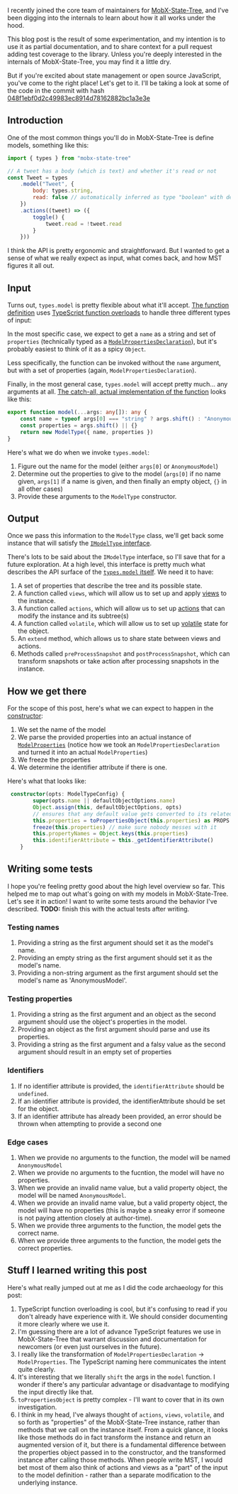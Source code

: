 I recently joined the core team of maintainers for [MobX-State-Tree](https://mobx-state-tree.js.org/intro/welcome), and I've been digging into the internals to learn about how it all works under the hood.

This blog post is the result of some experimentation, and my intention is to use it as partial documentation, and to share context for a pull request adding test coverage to the library. Unless you're deeply interested in the internals of MobX-State-Tree, you may find it a little dry.

But if you're excited about state management or open source JavaScript, you've come to the right place! Let's get to it. I'll be taking a look at some of the code in the commit with hash [048f1ebf0d2c49983ec8914d78162882bc1a3e3e](https://github.com/mobxjs/mobx-state-tree/tree/048f1ebf0d2c49983ec8914d78162882bc1a3e3e/packages/mobx-state-tree)

## Introduction

One of the most common things you'll do in MobX-State-Tree is define models, something like this:

```js
import { types } from "mobx-state-tree"

// A tweet has a body (which is text) and whether it's read or not
const Tweet = types
    .model("Tweet", {
        body: types.string,
        read: false // automatically inferred as type "boolean" with default "false"
    })
    .actions((tweet) => ({
        toggle() {
            tweet.read = !tweet.read
        }
    }))
```

I think the API is pretty ergonomic and straightforward. But I wanted to get a sense of what we really expect as input, what comes back, and how MST figures it all out.

## Input

Turns out, `types.model` is pretty flexible about what it'll accept. [The function definition](https://github.com/mobxjs/mobx-state-tree/blob/048f1ebf0d2c49983ec8914d78162882bc1a3e3e/packages/mobx-state-tree/src/types/complex-types/model.ts#L726) uses [TypeScript function overloads](https://www.typescriptlang.org/docs/handbook/2/functions.html#function-overloads) to handle three different types of input:

In the most specific case, we expect to get a `name` as a string and set of `properties` (technically typed as a [`ModelPropertiesDeclaration`](https://github.com/mobxjs/mobx-state-tree/blob/048f1ebf0d2c49983ec8914d78162882bc1a3e3e/packages/mobx-state-tree/src/types/complex-types/model.ts#L73)), but it's probably easiest to think of it as a spicy `Object`.

Less specifically, the function can be invoked without the `name` argument, but with a set of properties (again, `ModelPropertiesDeclaration`).

Finally, in the most general case, `types.model` will accept pretty much... any arguments at all. [The catch-all, actual implementation of the function](https://github.com/mobxjs/mobx-state-tree/blob/048f1ebf0d2c49983ec8914d78162882bc1a3e3e/packages/mobx-state-tree/src/types/complex-types/model.ts#L738) looks like this:

```ts
export function model(...args: any[]): any {
    const name = typeof args[0] === "string" ? args.shift() : "AnonymousModel"
    const properties = args.shift() || {}
    return new ModelType({ name, properties })
}
```

Here's what we do when we invoke `types.model`:

1. Figure out the name for the model (either `args[0]` or `AnonymousModel`)
2. Determine out the properties to give to the model (`args[0]` if no name given, `args[1]` if a name is given, and then finally an empty object, `{}` in all other cases)
3. Provide these arguments to the `ModelType` constructor.

## Output

Once we pass this information to the `ModelType` class, we'll get back some instance that will satisfy the [`IModelType` interface](https://github.com/mobxjs/mobx-state-tree/blob/048f1ebf0d2c49983ec8914d78162882bc1a3e3e/packages/mobx-state-tree/src/types/complex-types/model.ts#L177).

There's lots to be said about the `IModelType` interface, so I'll save that for a future exploration. At a high level, this interface is pretty much what describes the API surface of the [`types.model` itself](https://mobx-state-tree.js.org/API/#model). We need it to have:

1. A set of properties that describe the tree and its possible state.
2. A function called `views`, which will allow us to set up and apply [views](https://mobx-state-tree.js.org//intro/getting-started#model-views) to the instance.
3. A function called `actions`, which will allow us to set up [actions](https://mobx-state-tree.js.org/concepts/actions) that can modify the instance and its subtree(s)
4. A function called `volatile`, which will allow us to set up [volatile](https://mobx-state-tree.js.org/concepts/volatiles) state for the object.
5. An `extend` method, which allows us to share state between views and actions.
6. Methods called `preProcessSnapshot` and `postProcessSnapshot`, which can transform snapshots or take action after processing snapshots in the instance.

## How we get there

For the scope of this post, here's what we can expect to happen in the [constructor](https://github.com/mobxjs/mobx-state-tree/blob/048f1ebf0d2c49983ec8914d78162882bc1a3e3e/packages/mobx-state-tree/src/types/complex-types/model.ts#L342):

1. We set the name of the model
2. We parse the provided properties into an actual instance of [`ModelProperties`](https://github.com/mobxjs/mobx-state-tree/blob/048f1ebf0d2c49983ec8914d78162882bc1a3e3e/packages/mobx-state-tree/src/types/complex-types/model.ts#L65) (notice how we took an `ModelPropertiesDeclaration` and turned it into an actual `ModelProperties`)
3. We freeze the properties
4. We determine the identifier attribute if there is one.

Here's what that looks like:

```ts
 constructor(opts: ModelTypeConfig) {
        super(opts.name || defaultObjectOptions.name)
        Object.assign(this, defaultObjectOptions, opts)
        // ensures that any default value gets converted to its related type
        this.properties = toPropertiesObject(this.properties) as PROPS
        freeze(this.properties) // make sure nobody messes with it
        this.propertyNames = Object.keys(this.properties)
        this.identifierAttribute = this._getIdentifierAttribute()
    }
```

## Writing some tests

I hope you're feeling pretty good about the high level overview so far. This helped me to map out what's going on with my models in MobX-State-Tree. Let's see it in action! I want to write some tests around the behavior I've described. **TODO:** finish this with the actual tests after writing.

### Testing names

1. Providing a string as the first argument should set it as the model's name.
2. Providing an empty string as the first argument should set it as the model's name.
3. Providing a non-string argument as the first argument should set the model's name as 'AnonymousModel'.

### Testing properties

1. Providing a string as the first argument and an object as the second argument should use the object's properties in the model.
1. Providing an object as the first argument should parse and use its properties.
1. Providing a string as the first argument and a falsy value as the second argument should result in an empty set of properties

### Identifiers

1. If no identifier attribute is provided, the `identifierAttribute` should be `undefined`.
1. If an identifier attribute is provided, the identifierAttribute should be set for the object.
1. If an identifier attribute has already been provided, an error should be thrown when attempting to provide a second one

### Edge cases

1. When we provide no arguments to the function, the model will be named `AnonymousModel`
1. When we provide no arguments to the fucntion, the model will have no properties.
1. When we provide an invalid name value, but a valid property object, the model will be named `AnonymousModel`.
1. When we provide an invalid name value, but a valid property object, the model will have no properties (this is maybe a sneaky error if someone is not paying attention closely at author-time).
1. When we provide three arguments to the function, the model gets the correct name.
1. When we provide three arguments to the function, the model gets the correct properties.

## Stuff I learned writing this post

Here's what really jumped out at me as I did the code archaeology for this post:

1. TypeScript function overloading is cool, but it's confusing to read if you don't already have experience with it. We should consider documenting it more clearly where we use it.
2. I'm guessing there are a lot of advance TypeScript features we use in MobX-State-Tree that warrant discussion and documentation for newcomers (or even just ourselves in the future).
3. I really like the transformation of `ModelPropertiesDeclaration` -> `ModelProperties`. The TypeScript naming here communicates the intent quite clearly.
4. It's interesting that we literally `shift` the args in the `model` function. I wonder if there's any particular advantage or disadvantage to modifying the input directly like that.
5. `toPropertiesObject` is pretty complex - I'll want to cover that in its own investigation.
6. I think in my head, I've always thought of `actions`, `views`, `volatile`, and so forth as "properties" of the MobX-State-Tree instance, rather than methods that we call on the instance itself. From a quick glance, it looks like those methods do in fact transform the instance and return an augmented version of it, but there is a fundamental difference between the properties object passed in to the constructor, and the transformed instance after calling those methods. When people write MST, I would bet most of them also think of actions and views as a "part" of the input to the model definition - rather than a separate modification to the underlying instance.
